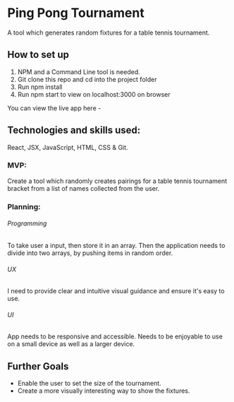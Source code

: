 # Ping Pong Tournament 

A tool which generates random fixtures for a table tennis tournament. 

## How to set up

1. NPM and a Command Line tool is needed.
2. Git clone this repo and cd into the project folder
3. Run npm install
4. Run npm start to view on localhost:3000 on browser

You can view the live app here - 

## Technologies and skills used: 

React, JSX, JavaScript, HTML, CSS & Git. 

### MVP:

Create a tool which randomly creates pairings for a table tennis tournament bracket from a list of names collected from the 
user.

### Planning: 

###### Programming
To take user a input, then store it in an array. Then the application needs to divide into two arrays, by pushing items in random order. 

###### UX  
I need to provide clear and intuitive visual guidance and ensure it's easy to use. 

###### UI 
App needs to be responsive and accessible. Needs to be enjoyable to use on a small device as well as a larger device. 

## Further Goals  

- Enable the user to set the size of the tournament.
- Create a more visually interesting way to show the fixtures. 
